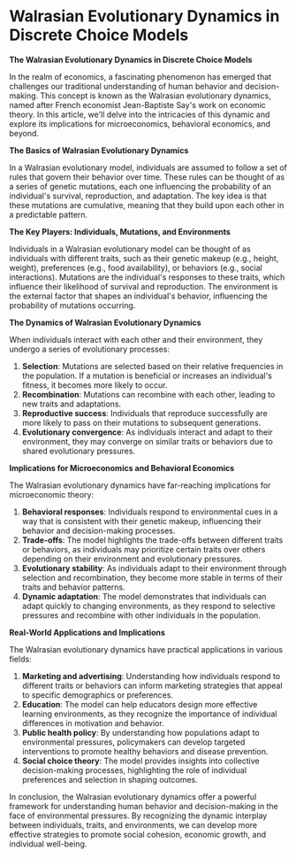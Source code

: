 # Walrasian Evolutionary Dynamics in Discrete Choice Models

**The Walrasian Evolutionary Dynamics in Discrete Choice Models**

In the realm of economics, a fascinating phenomenon has emerged that challenges our traditional understanding of human behavior and decision-making. This concept is known as the Walrasian evolutionary dynamics, named after French economist Jean-Baptiste Say's work on economic theory. In this article, we'll delve into the intricacies of this dynamic and explore its implications for microeconomics, behavioral economics, and beyond.

**The Basics of Walrasian Evolutionary Dynamics**

In a Walrasian evolutionary model, individuals are assumed to follow a set of rules that govern their behavior over time. These rules can be thought of as a series of genetic mutations, each one influencing the probability of an individual's survival, reproduction, and adaptation. The key idea is that these mutations are cumulative, meaning that they build upon each other in a predictable pattern.

**The Key Players: Individuals, Mutations, and Environments**

Individuals in a Walrasian evolutionary model can be thought of as individuals with different traits, such as their genetic makeup (e.g., height, weight), preferences (e.g., food availability), or behaviors (e.g., social interactions). Mutations are the individual's responses to these traits, which influence their likelihood of survival and reproduction. The environment is the external factor that shapes an individual's behavior, influencing the probability of mutations occurring.

**The Dynamics of Walrasian Evolutionary Dynamics**

When individuals interact with each other and their environment, they undergo a series of evolutionary processes:

1. **Selection**: Mutations are selected based on their relative frequencies in the population. If a mutation is beneficial or increases an individual's fitness, it becomes more likely to occur.
2. **Recombination**: Mutations can recombine with each other, leading to new traits and adaptations.
3. **Reproductive success**: Individuals that reproduce successfully are more likely to pass on their mutations to subsequent generations.
4. **Evolutionary convergence**: As individuals interact and adapt to their environment, they may converge on similar traits or behaviors due to shared evolutionary pressures.

**Implications for Microeconomics and Behavioral Economics**

The Walrasian evolutionary dynamics have far-reaching implications for microeconomic theory:

1. **Behavioral responses**: Individuals respond to environmental cues in a way that is consistent with their genetic makeup, influencing their behavior and decision-making processes.
2. **Trade-offs**: The model highlights the trade-offs between different traits or behaviors, as individuals may prioritize certain traits over others depending on their environment and evolutionary pressures.
3. **Evolutionary stability**: As individuals adapt to their environment through selection and recombination, they become more stable in terms of their traits and behavior patterns.
4. **Dynamic adaptation**: The model demonstrates that individuals can adapt quickly to changing environments, as they respond to selective pressures and recombine with other individuals in the population.

**Real-World Applications and Implications**

The Walrasian evolutionary dynamics have practical applications in various fields:

1. **Marketing and advertising**: Understanding how individuals respond to different traits or behaviors can inform marketing strategies that appeal to specific demographics or preferences.
2. **Education**: The model can help educators design more effective learning environments, as they recognize the importance of individual differences in motivation and behavior.
3. **Public health policy**: By understanding how populations adapt to environmental pressures, policymakers can develop targeted interventions to promote healthy behaviors and disease prevention.
4. **Social choice theory**: The model provides insights into collective decision-making processes, highlighting the role of individual preferences and selection in shaping outcomes.

In conclusion, the Walrasian evolutionary dynamics offer a powerful framework for understanding human behavior and decision-making in the face of environmental pressures. By recognizing the dynamic interplay between individuals, traits, and environments, we can develop more effective strategies to promote social cohesion, economic growth, and individual well-being.

